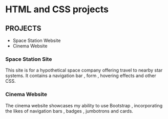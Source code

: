 # HTML and CSS projects

## PROJECTS
 *  Space Station Website
 *  Cinema Website

### Space Station Site

  This site is for a hypothetical space company offering travel to nearby star systems. 
  It contains a navigation bar , form , hovering effects and other CSS.

### Cinema Website

  The cinema website showcases my ability to use Bootstrap , incorporating the likes of navigation bars , badges , jumbotrons and cards.
